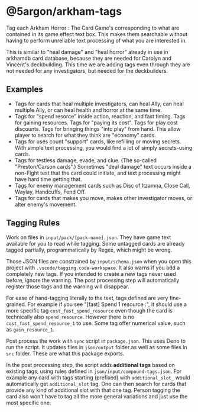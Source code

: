 # @5argon/arkham-tags

Tag each Arkham Horror : The Card Game's corresponding to what are contained in its game effect text box. This makes them searchable without having to perform unreliable text processing of what you are interested in.

This is similar to "heal damage" and "heal horror" already in use in arkhamdb card database, because they are needed for Carolyn and Vincent's deckbuilding. This time we are adding tags even through they are not needed for any investigators, but needed for the deckbuilders.

## Examples

- Tags for cards that heal multiple investigators, can heal Ally, can heal multiple Ally, or can heal health and horror at the same time.
- Tags for "spend resorce" inside action, reaction, and fast timing. Tags for gaining resources. Tags for "paying its cost". Tags for play cost discounts. Tags for bringing things "into play" from hand. This allow player to search for what they think are "economy" cards.
- Tags for uses count "support" cards, like refilling or moving secrets. With simple text processing, you would find a lot of simply secrets-using cards.
- Tags for testless damage, evade, and clue. (The so-called "Preston/Carson cards".) Sometimes "deal damage" text occurs inside a non-Fight test that the card could initiate, and text processing might have hard time getting that.
- Tags for enemy management cards such as Disc of Itzamna, Close Call, Waylay, Handcuffs, Fend Off.
- Tags for cards that makes you move, makes other investigator moves, or alter enemy's movement.

## Tagging Rules

Work on files in `input/pack/[pack-name].json`. They have game text available for you to read while tagging. Some untagged cards are already tagged partially, programmatically by Regex, which might be wrong.

Those JSON files are constrained by `input/schema.json` when you open this project with `.vscode/tagging.code-workspace`. It also warns if you add a completely new tags. If you intended to create a new tags never used before, ignore the warning. The post processing step will automatically register those tags and the warning will disappear.

For ease of hand-tagging literally to the text, tags defined are very fine-grained. For example if you see "[fast] Spend 1 resource :", it should use a more specific tag `cost_fast_spend_resource` even though the card is technically also `spend_resource`. However there is no `cost_fast_spend_resource_1` to use. Some tag offer numerical value, such as `gain_resource_1`.

Post process the work with `sync` script in `package.json`. This uses Deno to run the script. It updates files in `json/output` folder as well as some files in `src` folder. These are what this package exports.

In the post processing step, the script adds **additional tags** based on existing tags, using rules defined in `json/input/compound-tags.json`. For example any card with tags starting (prefixed) with `additional_slot_` would automatically get `additional_slot` tag. One can then search for cards that provide any kind of additional slot with that one tag. Person tagging the card also won't have to tag all the more general variations and just use the most specific one.